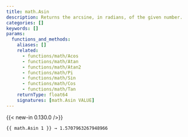 ```yaml
---
title: math.Asin
description: Returns the arcsine, in radians, of the given number.
categories: []
keywords: []
params:
  functions_and_methods:
    aliases: []
    related:
      - functions/math/Acos
      - functions/math/Atan
      - functions/math/Atan2
      - functions/math/Pi
      - functions/math/Sin
      - functions/math/Cos
      - functions/math/Tan
    returnType: float64
    signatures: [math.Asin VALUE]
---
```


{{< new-in 0.130.0 />}}

```go-html-template
{{ math.Asin 1 }} → 1.5707963267948966
```

